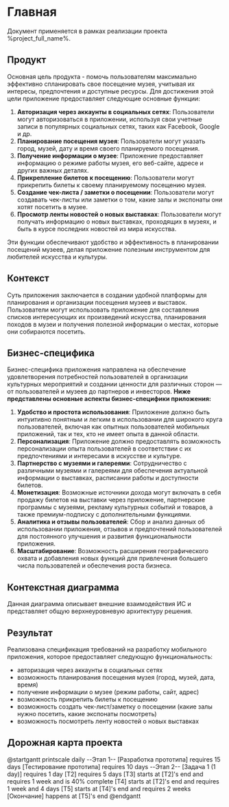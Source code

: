 # Главная

Документ применяется в рамках реализации проекта %project_full_name%.

## Продукт

Основная цель продукта - помочь пользователям максимально эффективно спланировать свое посещение музея, учитывая их интересы, предпочтения и доступные ресурсы.
Для достижения этой цели приложение предоставляет следующие основные функции:

1. **Авторизация через аккаунты в социальных сетях**: Пользователи могут авторизоваться в приложении, используя свои учетные записи в популярных социальных сетях, таких как Facebook, Google и др.
2. **Планирование посещения музея**: Пользователи могут указать город, музей, дату и время своего планируемого посещения.
3. **Получение информации о музее**: Приложение предоставляет информацию о режиме работы музея, его веб-сайте, адресе и других важных деталях.
4. **Прикрепление билетов к посещению**: Пользователи могут прикрепить билеты к своему планируемому посещению музея.
5. **Создание чек-листа / заметки о посещении**: Пользователи могут создавать чек-листы или заметки о том, какие залы и экспонаты они хотят посетить в музее.
6. **Просмотр ленты новостей о новых выставках**: Пользователи могут получать информацию о новых выставках, проходящих в музеях, и быть в курсе последних новостей из мира искусства. 

Эти функции обеспечивают удобство и эффективность в планировании посещений музеев, делая приложение полезным инструментом для любителей искусства и культуры.

## Контекст

Суть приложения заключается в создании удобной платформы для планирования и организации посещения музеев и выставок.
Пользователи могут использовать приложение для составления списков интересующих их произведений искусства, планирования походов в музеи и получения полезной информации о местах, которые они собираются посетить.

## Бизнес-специфика

Бизнес-специфика приложения направлена на обеспечение удовлетворения потребностей пользователей в организации культурных мероприятий и создании ценности для различных сторон — от пользователей и музеев до партнеров и инвесторов.
**Ниже представлены основные аспекты бизнес-специфики приложения:**

1. **Удобство и простота использования**: Приложение должно быть интуитивно понятным и легким в использовании для широкого круга пользователей, включая как опытных пользователей мобильных приложений, так и тех, кто не имеет опыта в данной области.
2. **Персонализация**: Приложение должно предоставлять возможность персонализации опыта пользователей в соответствии с их предпочтениями и интересами в искусстве и культуре.
3. **Партнерство с музеями и галереями**: Сотрудничество с различными музеями и галереями для обеспечения актуальной информации о выставках, расписании работы и доступности билетов.
4. **Монетизация**: Возможные источники дохода могут включать в себя продажу билетов на выставки через приложение, партнерские программы с музеями, рекламу культурных событий и товаров, а также премиум-подписку с дополнительными функциями.
5. **Аналитика и отзывы пользователей**: Сбор и анализ данных об использовании приложения, отзывов и предпочтений пользователей для постоянного улучшения и развития функциональности приложения.
6. **Масштабирование**: Возможность расширения географического охвата и добавления новых функций для привлечения большего числа пользователей и обеспечения роста бизнеса.

## Контекстная диаграмма

Данная диаграмма описывает внешние взаимодействия ИС и представляет общую верхнеуровневую архитектуру решения.

<code-block lang="plantuml" src="../diagrams/c4.puml">

</code-block>

## Результат

Реализована спецификация требований на разработку мобильного приложения, которое предоставляет следующую функциональность:
-	авторизация через аккаунты в социальных сетях
-	возможность планирования посещения музея (город, музей, дата, время) 
-	получение информации о музее (режим работы, сайт, адрес)
-	возможность прикрепить билеты к посещению
-	возможность создать чек-лист/заметку о посещении (какие залы нужно посетить, какие экспонаты посмотреть) 
-	возможность посмотреть ленту новостей о новых выставках

## Дорожная карта проекта

<code-block lang="plantuml">
@startgantt
printscale daily
--Этап 1--
[Разработка прототипа] requires 15 days
[Тестирование прототипа] requires 10 days
--Этап 2--
[Задача 1 (1 day)] requires 1 day
[T2] requires 5 days
[T3] starts at [T2]'s end and requires 1 week and is 40% complete
[T4] starts at [T2]'s end and requires 1 week and 4 days
[T5] starts at [T4]'s end and requires 2 weeks
[Окончание] happens at [T5]'s end 
@endgantt
</code-block>
